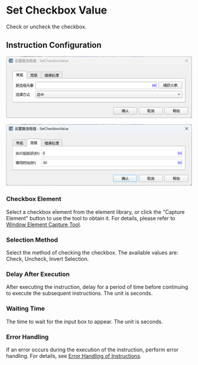 # Set Checkbox Value

Check or uncheck the checkbox.

## Instruction Configuration

![General Configuration Dialog for Setting Checkbox Value](set_checkbox_value_general_config.png)

![Advanced Configuration Dialog for Setting Checkbox Value](set_checkbox_advanced_config.png)

### Checkbox Element

Select a checkbox element from the element library, or click the "Capture Element" button to use the tool to obtain it. For details, please refer to [Window Element Capture Tool](../../../manual/window_element_capture_tool.md).

### Selection Method

Select the method of checking the checkbox. The available values are: Check, Uncheck, Invert Selection.

### Delay After Execution

After executing the instruction, delay for a period of time before continuing to execute the subsequent instructions. The unit is seconds.

### Waiting Time

The time to wait for the input box to appear. The unit is seconds.

### Error Handling

If an error occurs during the execution of the instruction, perform error handling. For details, see [Error Handling of Instructions](../../../manual/error_handling.md).